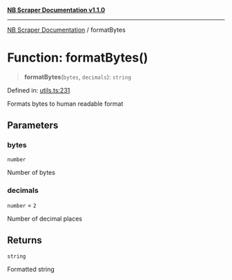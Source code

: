 [**NB Scraper Documentation v1.1.0**](../README.md)

***

[NB Scraper Documentation](../globals.md) / formatBytes

# Function: formatBytes()

> **formatBytes**(`bytes`, `decimals`): `string`

Defined in: [utils.ts:231](https://github.com/Chakszzz/NB-Scraper/blob/a54b0d480231641a2da59c589f08af0cd80e90f8/app/utils.ts#L231)

Formats bytes to human readable format

## Parameters

### bytes

`number`

Number of bytes

### decimals

`number` = `2`

Number of decimal places

## Returns

`string`

Formatted string
